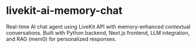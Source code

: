 # livekit-ai-memory-chat
Real-time AI chat agent using LiveKit API with memory-enhanced contextual conversations. Built with Python backend, Next.js frontend, LLM integration, and RAG (mem0) for personalized responses.
